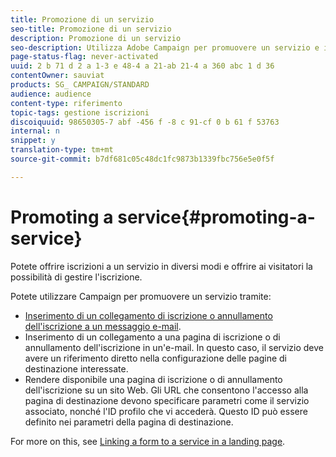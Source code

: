 ```yaml
---
title: Promozione di un servizio
seo-title: Promozione di un servizio
description: Promozione di un servizio
seo-description: Utilizza Adobe Campaign per promuovere un servizio e interagire con i clienti tramite pagine di destinazione dedicate, e-mail o direttamente sul tuo sito web.
page-status-flag: never-activated
uuid: 2 b 71 d 2 a 1-3 e 48-4 a 21-ab 21-4 a 360 abc 1 d 36
contentOwner: sauviat
products: SG_ CAMPAIGN/STANDARD
audience: audience
content-type: riferimento
topic-tags: gestione iscrizioni
discoiquuid: 98650305-7 abf -456 f -8 c 91-cf 0 b 61 f 53763
internal: n
snippet: y
translation-type: tm+mt
source-git-commit: b7df681c05c48dc1fc9873b1339fbc756e5e0f5f

---
```



# Promoting a service{#promoting-a-service}

Potete offrire iscrizioni a un servizio in diversi modi e offrire ai visitatori la possibilità di gestire l'iscrizione.

Potete utilizzare Campaign per promuovere un servizio tramite:

* [Inserimento di un collegamento di iscrizione o annullamento dell'iscrizione a un messaggio e-mail](../../designing/using/inserting-a-link.md).
* Inserimento di un collegamento a una pagina di iscrizione o di annullamento dell'iscrizione in un'e-mail. In questo caso, il servizio deve avere un riferimento diretto nella configurazione delle pagine di destinazione interessate.
* Rendere disponibile una pagina di iscrizione o di annullamento dell'iscrizione su un sito Web. Gli URL che consentono l'accesso alla pagina di destinazione devono specificare parametri come il servizio associato, nonché l'ID profilo che vi accederà. Questo ID può essere definito nei parametri della pagina di destinazione.

For more on this, see [Linking a form to a service in a landing page](../../channels/using/designing-a-landing-page.md#linking-a-form-to-a-service).
